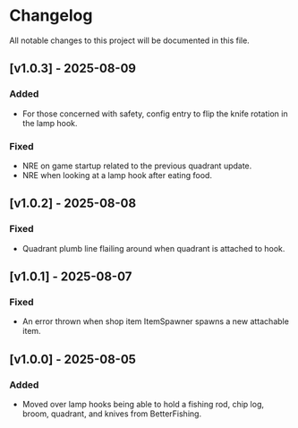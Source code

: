 # Changelog

All notable changes to this project will be documented in this file.

## [v1.0.3] - 2025-08-09

### Added
- For those concerned with safety, config entry to flip the knife rotation in the lamp hook.

### Fixed
- NRE on game startup related to the previous quadrant update.
- NRE when looking at a lamp hook after eating food.

## [v1.0.2] - 2025-08-08

### Fixed
- Quadrant plumb line flailing around when quadrant is attached to hook.

## [v1.0.1] - 2025-08-07

### Fixed
- An error thrown when shop item ItemSpawner spawns a new attachable item.

## [v1.0.0] - 2025-08-05

### Added
- Moved over lamp hooks being able to hold a fishing rod, chip log, broom, quadrant, and knives from BetterFishing.

